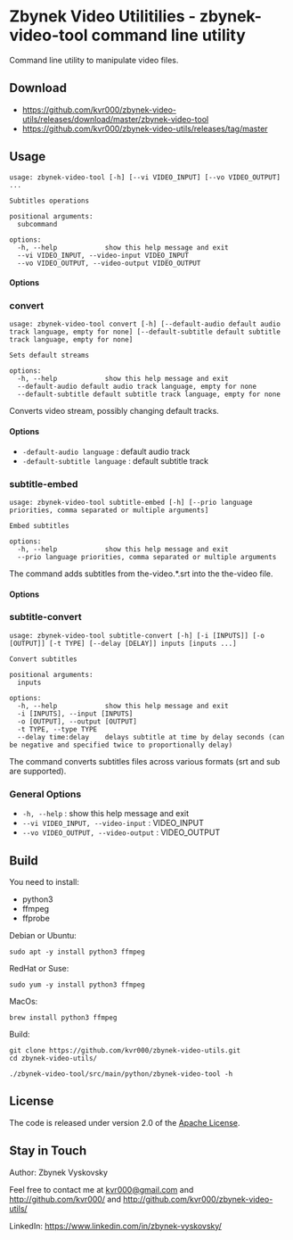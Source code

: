 # Zbynek Video Utilitilies - zbynek-video-tool command line utility

Command line utility to manipulate video files.


## Download

- https://github.com/kvr000/zbynek-video-utils/releases/download/master/zbynek-video-tool
- https://github.com/kvr000/zbynek-video-utils/releases/tag/master


## Usage

```
usage: zbynek-video-tool [-h] [--vi VIDEO_INPUT] [--vo VIDEO_OUTPUT] ...

Subtitles operations

positional arguments:
  subcommand

options:
  -h, --help            show this help message and exit
  --vi VIDEO_INPUT, --video-input VIDEO_INPUT
  --vo VIDEO_OUTPUT, --video-output VIDEO_OUTPUT
```

#### Options


### convert

```
usage: zbynek-video-tool convert [-h] [--default-audio default audio track language, empty for none] [--default-subtitle default subtitle track language, empty for none]

Sets default streams

options:
  -h, --help            show this help message and exit
  --default-audio default audio track language, empty for none
  --default-subtitle default subtitle track language, empty for none
```

Converts video stream, possibly changing default tracks.

#### Options

- `-default-audio language` : default audio track
- `-default-subtitle language` : default subtitle track


### subtitle-embed

```
usage: zbynek-video-tool subtitle-embed [-h] [--prio language priorities, comma separated or multiple arguments]

Embed subtitles

options:
  -h, --help            show this help message and exit
  --prio language priorities, comma separated or multiple arguments
```

The command adds subtitles from the-video.*.srt into the the-video file.

#### Options


### subtitle-convert

```
usage: zbynek-video-tool subtitle-convert [-h] [-i [INPUTS]] [-o [OUTPUT]] [-t TYPE] [--delay [DELAY]] inputs [inputs ...]

Convert subtitles

positional arguments:
  inputs

options:
  -h, --help            show this help message and exit
  -i [INPUTS], --input [INPUTS]
  -o [OUTPUT], --output [OUTPUT]
  -t TYPE, --type TYPE
  --delay time:delay    delays subtitle at time by delay seconds (can be negative and specified twice to proportionally delay)              
```

The command converts subtitles files across various formats (srt and sub are supported).


### General Options

- `-h, --help` : show this help message and exit
- `--vi VIDEO_INPUT, --video-input` : VIDEO_INPUT
- `--vo VIDEO_OUTPUT, --video-output` : VIDEO_OUTPUT


## Build

You need to install:
- python3
- ffmpeg
- ffprobe

Debian or Ubuntu:
```
sudo apt -y install python3 ffmpeg
```

RedHat or Suse:
```
sudo yum -y install python3 ffmpeg
```

MacOs:
```
brew install python3 ffmpeg
```

Build:
```
git clone https://github.com/kvr000/zbynek-video-utils.git
cd zbynek-video-utils/

./zbynek-video-tool/src/main/python/zbynek-video-tool -h
```


## License

The code is released under version 2.0 of the [Apache License][].

## Stay in Touch

Author: Zbynek Vyskovsky

Feel free to contact me at kvr000@gmail.com  and http://github.com/kvr000/ and http://github.com/kvr000/zbynek-video-utils/

LinkedIn: https://www.linkedin.com/in/zbynek-vyskovsky/


[Apache License]: http://www.apache.org/licenses/LICENSE-2.0
